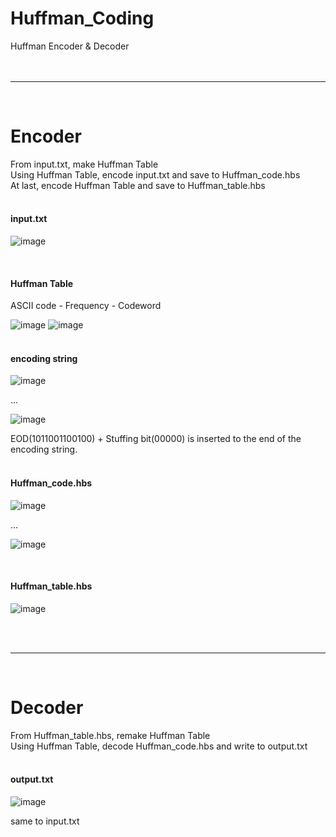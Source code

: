 # Huffman_Coding
Huffman Encoder & Decoder
<br><br><br>

<hr><br>
<h1> Encoder </h1>
 From input.txt, make Huffman Table<br>
 Using Huffman Table, encode input.txt and save to Huffman_code.hbs<br>
 At last, encode Huffman Table and save to Huffman_table.hbs<br>
 <br>

<h4>input.txt</h4>

![image](https://user-images.githubusercontent.com/37769713/99864959-c8225680-2be9-11eb-9d6b-9c9d2ff60941.png)

<br>

<h4>Huffman Table</h4>
 ASCII code  -  Frequency  -  Codeword <br>

 ![image](https://user-images.githubusercontent.com/37769713/99864091-d28e2180-2be4-11eb-8de5-f023811da87f.png)
![image](https://user-images.githubusercontent.com/37769713/99864098-dcb02000-2be4-11eb-9fb9-c42c593ed6d8.png)
<br><br>

<h4>encoding string</h4>

![image](https://user-images.githubusercontent.com/37769713/99864132-0cf7be80-2be5-11eb-8aaf-1796fb7dcc6e.png)

...

![image](https://user-images.githubusercontent.com/37769713/99864226-868fac80-2be5-11eb-917a-c6377497e7c4.png)

EOD(1011001100100) + Stuffing bit(00000) is inserted to the end of the encoding string.
<br><br>

<h4>Huffman_code.hbs</h4>

![image](https://user-images.githubusercontent.com/37769713/99864303-d1112900-2be5-11eb-9991-1ef00547a0ed.png)

...

![image](https://user-images.githubusercontent.com/37769713/99864316-e4bc8f80-2be5-11eb-8e61-317d48e7038d.png)

<br>

<h4>Huffman_table.hbs</h4>

![image](https://user-images.githubusercontent.com/37769713/99864346-10d81080-2be6-11eb-9907-1db870499121.png)

<br><br>
<hr><br>

<h1> Decoder </h1>
 From Huffman_table.hbs, remake Huffman Table<br>
 Using Huffman Table, decode Huffman_code.hbs and write to output.txt<br><br>

<h4>output.txt</h4>

![image](https://user-images.githubusercontent.com/37769713/99864459-c30fd800-2be6-11eb-8f33-f9e64651108c.png)

same to input.txt
<br><br>


